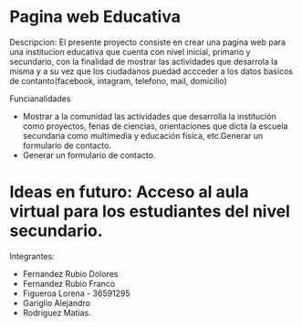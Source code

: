# Pagina web Educativa

Descripcion:
El presente proyecto consiste en crear una pagina web para una institucion educativa que cuenta con 
nivel inicial, primario y secundario, con la finalidad de mostrar las actividades que desarrola la misma
y a su vez que los ciudadanos puedad accceder a los datos basicos de contanto(facebook, intagram, telefono, mail, domicilio)

Funcianalidades
* Mostrar a la comunidad las actividades que desarrolla la institución como proyectos, ferias de ciencias, orientaciones que dicta la escuela secundaria como multimedia y educación física, etc.Generar un formulario de contacto.
* Generar un formulario de contacto.

# Ideas en futuro: Acceso al aula virtual para los estudiantes del nivel secundario.

Integrantes: 
* Fernandez Rubio Dolores
* Fernandez Rubio Franco
* Figueroa Lorena - 36591295
* Gariglio Alejandro
* Rodriguez Matias.
